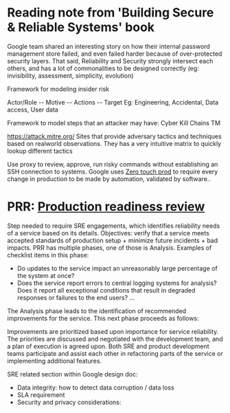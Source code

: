 # Reading note from 'Building Secure & Reliable Systems' book

Google team shared an interesting story on how their internal password management store failed, and
even failed harder because of over-protected security layers.
That said, Reliability and Security strongly intersect each others, and has a lot of commonalities to
be designed correctly (eg: invisibility, assessment, simplicity, evolution)

Framework for modeling insider risk

Actor/Role  -- Motive -- Actions -- Target
Eg: Engineering, Accidental, Data access, User data

Framework to model steps that an attacker may have: Cyber Kill Chains TM 

https://attack.mitre.org/ Sites that provide adversary tactics and techniques based on realworld observations. 
They has a very intuitive matrix to quickly lookup different tactics

Use proxy to review, approve, run risky commands without establishing an SSH connection to systems. Google uses
[Zero touch prod](https://www.usenix.org/conference/srecon19emea/presentation/czapinski) to require every change
in production to be made by automation, validated by software..

# PRR: [Production readiness review](https://sre.google/sre-book/evolving-sre-engagement-model/)

Step needed to require SRE engagements, which identifies reliability needs of a service based on its details.
Objectives: verify that a service meets accepted standards of production setup + minimize future incidents + bad impacts.
PRR has multiple phases, one of those is Analysis. Examples of checklist items in this phase: 

- Do updates to the service impact an unreasonably large percentage of the system at once?
- Does the service report errors to central logging systems for analysis? Does it report all exceptional conditions that result in degraded responses or failures to the end users?
...

The Analysis phase leads to the identification of recommended improvements for the service. This next phase proceeds as follows:

Improvements are prioritized based upon importance for service reliability.
The priorities are discussed and negotiated with the development team, and a plan of execution is agreed upon.
Both SRE and product development teams participate and assist each other in refactoring parts of the service or implementing additional features.

SRE related section within Google design doc:
- Data integrity: how to detect data corruption / data loss
- SLA requirement
- Security and privacy considerations: 





